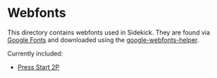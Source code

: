 # Webfonts

This directory contains webfonts used in Sidekick. They are found via
[Google Fonts](https://fonts.google.com) and downloaded using the
[google-webfonts-helper](https://google-webfonts-helper.herokuapp.com/).

Currently included:

- [Press Start 2P](https://fonts.google.com/specimen/Press+Start+2P)
